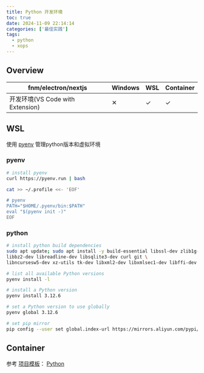 ```yaml
---
title: Python 开发环境
toc: true
date: 2024-11-09 22:14:14
categories: ['最佳实践']
tags:
  - python
  - xops
---
```


## Overview

| fnm/electron/nextjs | Windows | WSL | Container |
| --- | --- | --- | --- |
| 开发环境(VS Code with Extension) | ✕ | ✓ | ✓ |

<!-- more -->

## WSL

使用 [pyenv](https://github.com/pyenv/pyenv) 管理python版本和虚拟环境

### pyenv

```bash
# install pyenv
curl https://pyenv.run | bash

cat >> ~/.profile <<- 'EOF'

# pyenv
PATH="$HOME/.pyenv/bin:$PATH"
eval "$(pyenv init -)"
EOF
```

### python

```bash
# install python build dependencies
sudo apt update; sudo apt install -y build-essential libssl-dev zlib1g-dev \
libbz2-dev libreadline-dev libsqlite3-dev curl git \
libncursesw5-dev xz-utils tk-dev libxml2-dev libxmlsec1-dev libffi-dev liblzma-dev

# list all available Python versions
pyenv install -l

# install a Python version
pyenv install 3.12.6

# set a Python version to use globally
pyenv global 3.12.6

# set pip mirror
pip config --user set global.index-url https://mirrors.aliyun.com/pypi/simple/
```

## Container

参考 [项目模板](https://github.com/yandy/project-tmpl)： [Python](https://github.com/yandy/project-tmpl/tree/main/python)
